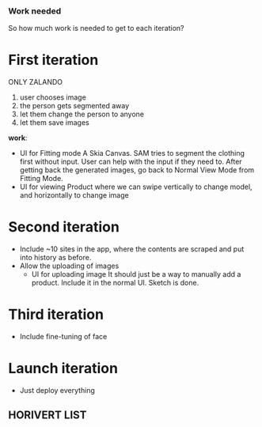### Work needed

So how much work is needed to get to each iteration?

# First iteration

ONLY ZALANDO

1. user chooses image
2. the person gets segmented away
3. let them change the person to anyone
4. let them save images

**work**:

- UI for Fitting mode
  A Skia Canvas. SAM tries to segment the clothing first without input. User can help with the input if they need to. After getting back the generated images, go back to Normal View Mode from Fitting Mode.
- UI for viewing Product where we can swipe vertically to change model, and horizontally to change image

# Second iteration

- Include ~10 sites in the app, where the contents are scraped and put into history as before.
- Allow the uploading of images
  - UI for uploading image
    It should just be a way to manually add a product. Include it in the normal UI. Sketch is done.

# Third iteration

- Include fine-tuning of face

# Launch iteration

- Just deploy everything

## HORIVERT LIST
